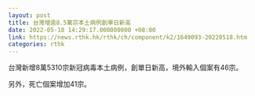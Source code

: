 ```yaml
---
layout: post
title: 台灣增逾8.5萬宗本土病例創單日新高
date: 2022-05-18 14:29:17.000000000 +08:00
link: https://news.rthk.hk/rthk/ch/component/k2/1649093-20220518.htm
categories: rthk
---
```


台灣新增8萬5310宗新冠病毒本土病例，創單日新高，境外輸入個案有46宗。

另外，死亡個案增加41宗。
